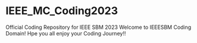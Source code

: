 # IEEE_MC_Coding2023
Official Coding Repository for IEEE SBM 2023
Welcome to IEEESBM Coding Domain!
Hpe you all enjoy your Coding Journey!!
